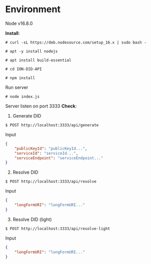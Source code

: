 # Environment 
Node v16.8.0

**Install**:
```
# curl -sL https://deb.nodesource.com/setup_16.x | sudo bash -
```
```
# apt -y install nodejs
```
```
# apt install build-essential
```
```
# cd ION-DID-API
```
```
# npm install
```
Run server
```
# node index.js
```
Server listen on port 3333
**Check**:

1. Generate DID  
```
$ POST http://localhost:3333/api/generate

```
Input
```json
{
    "publicKeyId": "publicKeyId...",
    "serviceId": "serviceId...",
    "serviceEndpoint": "serviceEndpoint..."
}
```

2. Resolve DID  
```
$ POST http://localhost:3333/api/resolve

```
Input
```json
{
    "longFormURI": "longFormURI..."
}
```
3. Resolve DID  (light)
```
$ POST http://localhost:3333/api/resolve-light

```
Input
```json
{
    "longFormURI": "longFormURI..."
}
```